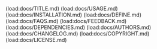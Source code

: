 (load:docs/TITLE.md)
(load:docs/USAGE.md)
(load:docs/INSTALLATION.md)
(load:docs/DEFINE.md)
(load:docs/FAQS.md)
(load:docs/FEEDBACK.md)
(load:docs/DEPENDENCIES.md)
(load:docs/AUTHORS.md)
(load:docs/CHANGELOG.md)
(load:docs/COPYRIGHT.md)
(load:docs/LICENSE.md)
